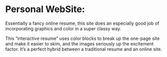# Personal WebSite:

 Essentially a fancy online resume, this site does an especially good job of incorporating graphics and color in a super classy way.
 
 
 This “interactive resume” uses color blocks to break up the one-page site and make it easier to skim, and the images seriously up the excitement factor. 
 It’s a perfect hybrid between a traditional resume and an online site.
